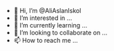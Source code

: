 - 👋 Hi, I’m @AliAslanIskol
- 👀 I’m interested in ...
- 🌱 I’m currently learning ...
- 💞️ I’m looking to collaborate on ...
- 📫 How to reach me ...

<!---
AliAslanIskol/AliAslanIskol is a ✨ special ✨ repository because its `README.md` (this file) appears on your GitHub profile.
You can click the Preview link to take a look at your changes.
--->
